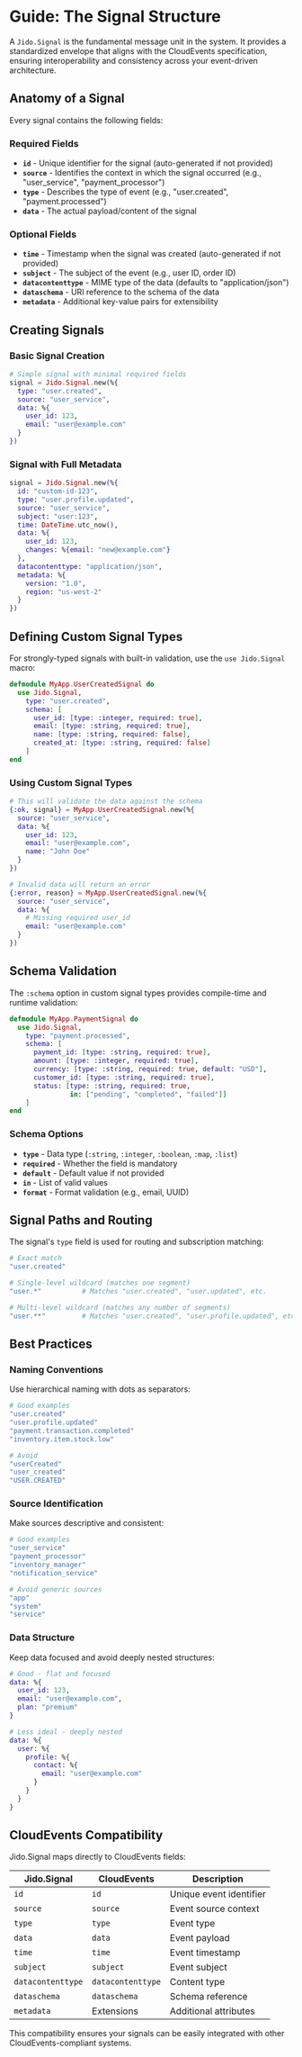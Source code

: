 # Guide: The Signal Structure

A `Jido.Signal` is the fundamental message unit in the system. It provides a standardized envelope that aligns with the CloudEvents specification, ensuring interoperability and consistency across your event-driven architecture.

## Anatomy of a Signal

Every signal contains the following fields:

### Required Fields

- **`id`** - Unique identifier for the signal (auto-generated if not provided)
- **`source`** - Identifies the context in which the signal occurred (e.g., "user_service", "payment_processor")
- **`type`** - Describes the type of event (e.g., "user.created", "payment.processed")
- **`data`** - The actual payload/content of the signal

### Optional Fields

- **`time`** - Timestamp when the signal was created (auto-generated if not provided)
- **`subject`** - The subject of the event (e.g., user ID, order ID)
- **`datacontenttype`** - MIME type of the data (defaults to "application/json")
- **`dataschema`** - URI reference to the schema of the data
- **`metadata`** - Additional key-value pairs for extensibility

## Creating Signals

### Basic Signal Creation

```elixir
# Simple signal with minimal required fields
signal = Jido.Signal.new(%{
  type: "user.created",
  source: "user_service",
  data: %{
    user_id: 123,
    email: "user@example.com"
  }
})
```

### Signal with Full Metadata

```elixir
signal = Jido.Signal.new(%{
  id: "custom-id-123",
  type: "user.profile.updated",
  source: "user_service",
  subject: "user:123",
  time: DateTime.utc_now(),
  data: %{
    user_id: 123,
    changes: %{email: "new@example.com"}
  },
  datacontenttype: "application/json",
  metadata: %{
    version: "1.0",
    region: "us-west-2"
  }
})
```

## Defining Custom Signal Types

For strongly-typed signals with built-in validation, use the `use Jido.Signal` macro:

```elixir
defmodule MyApp.UserCreatedSignal do
  use Jido.Signal,
    type: "user.created",
    schema: [
      user_id: [type: :integer, required: true],
      email: [type: :string, required: true],
      name: [type: :string, required: false],
      created_at: [type: :string, required: false]
    ]
end
```

### Using Custom Signal Types

```elixir
# This will validate the data against the schema
{:ok, signal} = MyApp.UserCreatedSignal.new(%{
  source: "user_service",
  data: %{
    user_id: 123,
    email: "user@example.com",
    name: "John Doe"
  }
})

# Invalid data will return an error
{:error, reason} = MyApp.UserCreatedSignal.new(%{
  source: "user_service",
  data: %{
    # Missing required user_id
    email: "user@example.com"
  }
})
```

## Schema Validation

The `:schema` option in custom signal types provides compile-time and runtime validation:

```elixir
defmodule MyApp.PaymentSignal do
  use Jido.Signal,
    type: "payment.processed",
    schema: [
      payment_id: [type: :string, required: true],
      amount: [type: :integer, required: true],
      currency: [type: :string, required: true, default: "USD"],
      customer_id: [type: :string, required: true],
      status: [type: :string, required: true, 
               in: ["pending", "completed", "failed"]]
    ]
end
```

### Schema Options

- **`type`** - Data type (`:string`, `:integer`, `:boolean`, `:map`, `:list`)
- **`required`** - Whether the field is mandatory
- **`default`** - Default value if not provided
- **`in`** - List of valid values
- **`format`** - Format validation (e.g., email, UUID)

## Signal Paths and Routing

The signal's `type` field is used for routing and subscription matching:

```elixir
# Exact match
"user.created"

# Single-level wildcard (matches one segment)
"user.*"          # Matches "user.created", "user.updated", etc.

# Multi-level wildcard (matches any number of segments)
"user.**"         # Matches "user.created", "user.profile.updated", etc.
```

## Best Practices

### Naming Conventions

Use hierarchical naming with dots as separators:

```elixir
# Good examples
"user.created"
"user.profile.updated"
"payment.transaction.completed"
"inventory.item.stock.low"

# Avoid
"userCreated"
"user_created"
"USER.CREATED"
```

### Source Identification

Make sources descriptive and consistent:

```elixir
# Good examples
"user_service"
"payment_processor"
"inventory_manager"
"notification_service"

# Avoid generic sources
"app"
"system"
"service"
```

### Data Structure

Keep data focused and avoid deeply nested structures:

```elixir
# Good - flat and focused
data: %{
  user_id: 123,
  email: "user@example.com",
  plan: "premium"
}

# Less ideal - deeply nested
data: %{
  user: %{
    profile: %{
      contact: %{
        email: "user@example.com"
      }
    }
  }
}
```

## CloudEvents Compatibility

Jido.Signal maps directly to CloudEvents fields:

| Jido.Signal | CloudEvents | Description |
|-------------|-------------|-------------|
| `id` | `id` | Unique event identifier |
| `source` | `source` | Event source context |
| `type` | `type` | Event type |
| `data` | `data` | Event payload |
| `time` | `time` | Event timestamp |
| `subject` | `subject` | Event subject |
| `datacontenttype` | `datacontenttype` | Content type |
| `dataschema` | `dataschema` | Schema reference |
| `metadata` | Extensions | Additional attributes |

This compatibility ensures your signals can be easily integrated with other CloudEvents-compliant systems.
